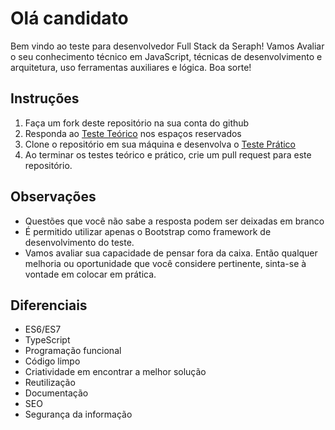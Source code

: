 # Olá candidato
Bem vindo ao teste para desenvolvedor Full Stack da Seraph! Vamos Avaliar o seu conhecimento técnico em JavaScript, técnicas de desenvolvimento e arquitetura, uso ferramentas auxiliares e lógica. Boa sorte!

## Instruções
1. Faça um fork deste repositório na sua conta do github
2. Responda ao [Teste Teórico](teste-teorico.md) nos espaços reservados
3. Clone o repositório em sua máquina e desenvolva o [Teste Prático](teste-pratico.md)
4. Ao terminar os testes teórico e prático, crie um pull request para este repositório.

## Observações
* Questões que você não sabe a resposta podem ser deixadas em branco
* É permitido utilizar apenas o Bootstrap como framework de desenvolvimento do teste.
* Vamos avaliar sua capacidade de pensar fora da caixa. Então qualquer melhoria ou oportunidade que você considere pertinente, sinta-se à vontade em colocar em prática.

## Diferenciais
* ES6/ES7
* TypeScript
* Programação funcional
* Código limpo
* Criatividade em encontrar a melhor solução 
* Reutilização
* Documentação
* SEO
* Segurança da informação
